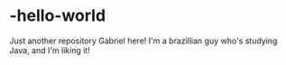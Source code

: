 # -hello-world
Just another repository
Gabriel here! I'm a brazillian guy who's studying Java, and I'm liking it!

